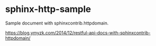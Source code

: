 sphinx-http-sample
==================

Sample document with sphinxcontrib.httpdomain.

https://blog.ymyzk.com/2014/12/restful-api-docs-with-sphinxcontrib-httpdomain/
